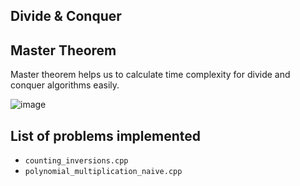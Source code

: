 ## Divide & Conquer

## <b>Master Theorem</b>
Master theorem helps us to calculate time complexity for divide and conquer algorithms easily.

![image](https://user-images.githubusercontent.com/103832825/218266926-0fe9fd58-8153-434d-b9c1-aea3ef7ebd1e.png)

## List of problems implemented

* ```counting_inversions.cpp```
* ```polynomial_multiplication_naive.cpp```
